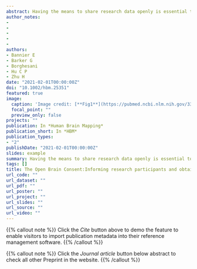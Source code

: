 ```yaml
---
abstract: Having the means to share research data openly is essential to modern science. For human research, a key aspect in this endeavor is obtaining consent from participants, not just to take part in a study, which is a basic ethical principle, but also to share their data with the scientific community. To ensure that the participants' privacy is respected, national and/or supranational regulations and laws are in place. It is, however, not always clear to researchers what the implications of those are, nor how to comply with them. The Open Brain Consent (https://open-brain-consent.readthedocs.io) is an international initiative that aims to provide researchers in the brain imaging community with information about data sharing options and tools. We present here a short history of this project and its latest developments, and share pointers to consent forms, including a template consent form that is compliant with the EU general data protection regulation. We also share pointers to an associated data user agreement that is not only useful in the EU context, but also for any researchers dealing with personal (clinical) data elsewhere.
author_notes:
- 
- 
- 
- 
- 
authors:
- Bannier E
- Barker G 
- Borghesani
- Hu C P 
- Zhu H
date: "2021-02-01T00:00:00Z"
doi: "10.1002/hbm.25351"
featured: true
image:
  caption: 'Image credit: [**Fig1**](https://pubmed.ncbi.nlm.nih.gov/33522661/)'
  focal_point: ""
  preview_only: false
projects: ""
publication: In *Human Brain Mapping*
publication_short: In *HBM*
publication_types: 
- "2"
publishDate: "2021-02-01T00:00:00Z"
slides: example
summary: Having the means to share research data openly is essential to modern science. For human research, a key aspect in this endeavor is obtaining consent from participants, not just to take part in a study, which is a basic ethical principle, but also to share their data with the scientific community.
tags: []
title: The Open Brain Consent:Informing research participants and obtaining consent to share brain imaging data
url_code: ""
url_dataset: ""
url_pdf: ""
url_poster: ""
url_project: ""
url_slides: ""
url_source: ""
url_video: ""
---
```


{{% callout note %}}
Click the _Cite_ button above to demo the feature to enable visitors to import publication metadata into their reference management software.
{{% /callout %}}

{{% callout note %}}
Click the _Journal article_ button below abstract to check all other Preprint in the website.
{{% /callout %}}
